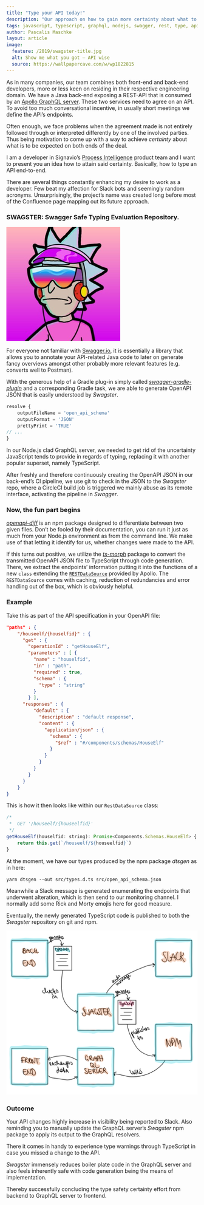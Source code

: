 ```yaml
---
title: "Type your API today!"
description: "Our approach on how to gain more certainty about what to expect from both ends of an API"
tags: javascript, typescript, graphql, nodejs, swagger, rest, type, api, apollo, openapi, json, gradle, circleci
author: Pascalis Maschke
layout: article
image:
  feature: /2019/swagster-title.jpg
  alt: Show me what you got – API wise
  source: https://wallpapercave.com/w/wp1822815
---
```


As in many companies, our team combines both front-end and back-end developers, more or less keen on residing in their respective engineering domain.
We have a Java back-end exposing a REST-API that is consumed by an [Apollo GraphQL server](https://www.apollographql.com/docs/apollo-server/). These two services need to agree on an API.
To avoid too much conversational incentive, in usually short meetings we define the API’s endpoints.

Often enough, we face problems when the agreement made is not entirely followed through or interpreted differently by one of the involved parties. Thus being motivation to come up with a way to achieve _certainty_ about what is to be expected on both ends of the deal.

I am a developer in Signavio’s [Process Intelligence](https://www.signavio.com/products/process-intelligence/) product team and I want to present you an idea how to attain said certainty. Basically, how to type an API end-to-end.

There are several things constantly enhancing my desire to work as a developer.
Few beat my affection for Slack bots and seemingly random acronyms.
Unsurprisingly, the project’s name was created long before most of the Confluence page mapping out its future approach.

### SWAGSTER: Swagger Safe Typing Evaluation Repository.

![corresponding slack emoji](../2019/swagster-rick.jpg "Swagster Rick")

For everyone not familiar with [Swagger.io](https://swagger.io/), it is essentially a library that allows you to annotate your API-related Java code to later on generate fancy overviews amongst other probably more relevant features (e.g. converts well to Postman).

With the generous help of a Gradle plug-in simply called [_swagger-gradle-plugin_](https://github.com/swagger-api/swagger-core/tree/master/modules/swagger-gradle-plugin) and a corresponding Gradle task, we are able to generate OpenAPI JSON that is easily understood by _Swagster_.

```javascript
resolve {
    outputFileName = 'open_api_schema'
    outputFormat = 'JSON'
    prettyPrint = 'TRUE'
// ...
}
```

In our Node.js clad GraphQL server, we needed to get rid of the uncertainty JavaScript tends to provide in regards of typing, replacing it with another popular superset, namely TypeScript.

After freshly and therefore continuously creating the OpenAPI JSON in our back-end’s CI pipeline, we use git to check in the JSON to the _Swagster_ repo, where a CircleCI build job is triggered we mainly abuse as its remote interface, activating the pipeline in _Swagger_.

### Now, the fun part begins

[_openapi-diff_](https://www.npmjs.com/package/openapi-diff) is an npm package designed to differentiate between two given files.
Don’t be fooled by their documentation, you can run it just as much from your Node.js environment as from the command line.
We make use of that letting it identify for us, whether changes were made to the API.

If this turns out positive, we utilize the [_ts-morph_](https://www.npmjs.com/package/ts-morph) package to convert the transmitted OpenAPI JSON file to TypeScript through code generation.
There, we extract the endpoints’ information putting it into the functions of a new `class` extending the [`RESTDataSource`](https://www.apollographql.com/docs/apollo-server/features/data-sources/) provided by Apollo.
The `RESTDataSource` comes with caching, reduction of redundancies and error handling out of the box, which is obviously helpful.

### Example

Take this as part of the API specification in your OpenAPI file:

```json
"paths" : {
    "/houseelf/{houselfid}" : {
      "get" : {
        "operationId" : "getHouseElf",
        "parameters" : [ {
          "name" : "houselfid",
          "in" : "path",
          "required" : true,
          "schema" : {
            "type" : "string"
          }
        } ],
      "responses" : {
          "default" : {
            "description" : "default response",
            "content" : {
              "application/json" : {
                "schema" : {
                  "$ref" : "#/components/schemas/HouseElf"
                }
              }
            }
          }
        }
      }
    }
}
```

This is how it then looks like within our `RestDataSource` class:

```javascript
/*
 *  GET '/houseelf/{houseelfid}'
 */
getHouseElf(houselfid: string): Promise<Components.Schemas.HouseElf> {
    return this.get(`/houseelf/${houseelfid}`)
}
```

At the moment, we have our types produced by the npm package _dtsgen_ as in here:

```
yarn dtsgen --out src/types.d.ts src/open_api_schema.json
```

Meanwhile a Slack message is generated enumerating the endpoints that underwent alteration, which is then send to our monitoring channel. I normally add some Rick and Morty emojis here for good measure.

Eventually, the newly generated TypeScript code is published to both the _Swagster_ repository on git and npm.

![custom graphic](../2019/swagster-graphic.png "Swagster Magic")

### Outcome

Your API changes highly increase in visibility being reported to Slack.
Also reminding you to manually update the GraphQL server’s _Swagster_ npm package to apply its output to the GraphQL resolvers.

There it comes in handy to experience type warnings through TypeScript in case you missed a change to the API.

_Swagster_ immensely reduces boiler plate code in the GraphQL server and also feels inherently safe with code generation being the means of implementation.

Thereby successfully concluding the type safety certainty effort from backend to GraphQL server to frontend.
